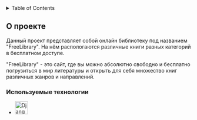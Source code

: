 <!-- TABLE OF CONTENTS -->
<details>
  <summary>Table of Contents</summary>
  <ol>
    <li>
      <a href="#about-the-project">About The Project</a>
      <ul>
        <li><a href="#built-with">Built With</a></li>
      </ul>
    </li>
    <li>
      <a href="#getting-started">Getting Started</a>
      <ul>
        <li><a href="#prerequisites">Prerequisites</a></li>
        <li><a href="#installation">Installation</a></li>
      </ul>
    </li>
    <li><a href="#usage">Usage</a></li>
    <li><a href="#roadmap">Roadmap</a></li>
    <li><a href="#contributing">Contributing</a></li>
    <li><a href="#license">License</a></li>
    <li><a href="#contact">Contact</a></li>
    <li><a href="#acknowledgments">Acknowledgments</a></li>
  </ol>
</details>



<!-- О проекте -->
## О проекте

Данный проект представляет собой онлайн библиотеку под названием "FreeLibrary". 
На нём распологаются различные книги разных категорий в бесплатном доступе. 

"FreeLibrary" - это сайт, где вы можно абсолютно свободно и бесплатно погрузиться в мир литературы и открыть для себя множество книг
различных жанров и направлений.

### Используемые технологии

* <a href="https://www.djangoproject.com/">
    <img src="https://habrastorage.org/r/w1560/getpro/habr/post_images/1d5/28e/2cb/1d528e2cb5fbc29ad16c74e5d883c371.png" alt="Django" height="35">
  </a>
